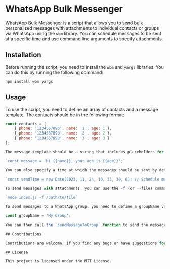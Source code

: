# WhatsApp Bulk Messenger

WhatsApp Bulk Messenger is a script that allows you to send bulk personalized messages with attachments to individual contacts or groups via WhatsApp using the `wbm` library. You can schedule messages to be sent at a specific time and use command line arguments to specify attachments.

## Installation

Before running the script, you need to install the `wbm` and `yargs` libraries. You can do this by running the following command:

`npm install wbm yargs`

## Usage

To use the script, you need to define an array of contacts and a message template. The contacts should be in the following format:

```javascript
const contacts = [
    { phone: '1234567890', name: '1', age: 1 },
    { phone: '1234567890', name: '2', age: 2 },
    { phone: '1234567890', name: '3', age: 3 }
];

The message template should be a string that includes placeholders for the contact’s information. For example:

`const message = 'Hi {{name}}, your age is {{age}}';`

You can also specify a time at which the messages should be sent by defining a sendTime variable. For example:

`const sendTime = new Date(2023, 11, 24, 10, 33, 30, 0); // Schedule message for December 24th 2023 at 10:33:30`

To send messages with attachments, you can use the -f (or --file) command line argument to specify the path of a file to be sent as an attachment with the message. For example:

`node index.js -f /path/to/file`

To send messages to a WhatsApp group, you need to define a groupName variable that specifies the name of the group to which the message should be sent. For example:

const groupName = 'My Group';

You can then call the `sendMessageToGroup` function to send the message to the group.

## Contributions

Contributions are welcome! If you find any bugs or have suggestions for improving the script, please open an issue or submit a pull request.

## License

This project is licensed under the MIT License.
